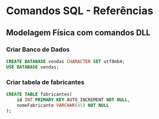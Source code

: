 # Comandos SQL - Referências 

## Modelagem Física com comandos DLL

### Criar Banco de Dados

```SQL
CREATE DATABASE vendas CHARACTER SET utf8mb4;
USE DATABASE vendas;
```

### Criar tabela de fabricantes

```SQL
CREATE TABLE fabricantes(
    id INT PRIMARY KEY AUTO_INCREMENT NOT NULL,
    nomeFabricante VARCHAR(45) NOT NULL
);
```